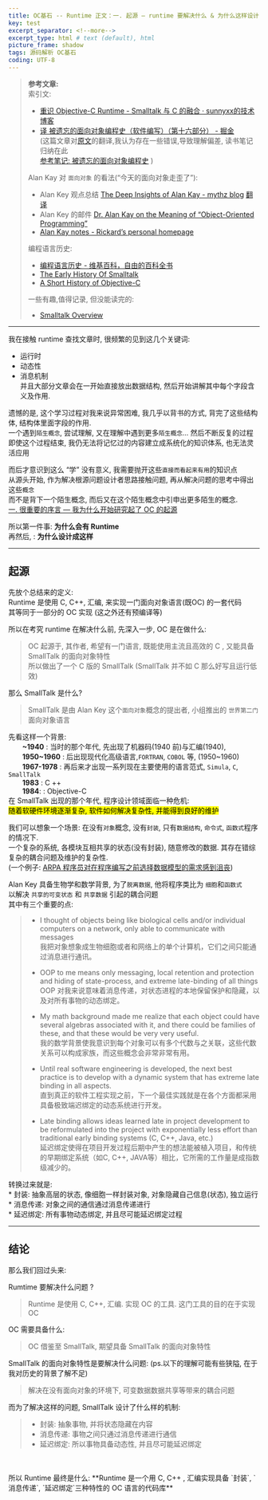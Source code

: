 ```yaml
---
title: OC基石 -- Runtime 正文：一. 起源 — runtime 要解决什么 & 为什么这样设计      
key: test
excerpt_separator: <!--more-->
excerpt_type: html # text (default), html
picture_frame: shadow
tags: 源码解析 OC基石
coding: UTF-8
---  
```

> **参考文章:**    
> 索引文:     
> * [重识 Objective-C Runtime - Smalltalk 与 C 的融合 · sunnyxx的技术博客](http://blog.sunnyxx.com/2016/08/13/reunderstanding-runtime-0/)    
> * [译 被遗忘的面向对象编程史（软件编写）（第十六部分） - 掘金](https://juejin.im/post/6844903743167660039)    
> (这篇文章对[原文](https://medium.com/javascript-scene/the-forgotten-history-of-oop-88d71b9b2d9f)的翻译,我认为存在一些错误,导致理解偏差, 读书笔记归纳在此    
>  [参考笔记: 被遗忘的面向对象编程史](bear://x-callback-url/open-note?id=F1290ED5-45D3-4056-B4B0-C3C96F1ABA31-6742-0000D3BC2A590F5D&header=%E5%8F%82%E8%80%83%E7%AC%94%E8%AE%B0:%20%E8%A2%AB%E9%81%97%E5%BF%98%E7%9A%84%E9%9D%A2%E5%90%91%E5%AF%B9%E8%B1%A1%E7%BC%96%E7%A8%8B%E5%8F%B2) )    
>     
> Alan Kay 对 `面向对象` 的看法(“今天的面向对象走歪了”):     
> * Alan Key 观点总结 [The Deep Insights of Alan Kay - mythz blog](http://mythz.servicestack.net/blog/2013/02/27/the-deep-insights-of-alan-kay/)  [翻译](bear://x-callback-url/open-note?id=3A69BD05-835E-4DC8-B28D-FFDB47E2726D-6742-0001616BB3C18D37&header=The%20Deep%20Insights%20of%20Alan%20Kay%20%28%E8%89%BE%E4%BC%A6%E5%87%AF%E7%9A%84%E6%B7%B1%E5%88%BB%E8%A7%81%E8%A7%A3%29)    
> * Alan Key 的邮件 [Dr. Alan Kay on the Meaning of “Object-Oriented Programming”](http://userpage.fu-berlin.de/~ram/pub/pub_jf47ht81Ht/doc_kay_oop_en)    
> * [Alan Kay notes - Rickard’s personal homepage](http://rickardlindberg.me/writing/alan-kay-notes/)     
>     
> 编程语言历史:     
> * [编程语言历史 - 维基百科，自由的百科全书](https://zh.wikipedia.org/wiki/%E7%A8%8B%E5%BC%8F%E8%AA%9E%E8%A8%80%E6%AD%B7%E5%8F%B2)    
> * [The Early History Of Smalltalk](http://worrydream.com/EarlyHistoryOfSmalltalk)  
> * [A Short History of Objective-C](https://medium.com/chmcore/a-short-history-of-objective-c-aff9d2bde8dd)
> 
> 一些有趣,值得记录, 但没能读完的:    
> 	* [Smalltalk Overview](http://web.cecs.pdx.edu/~harry/musings/SmalltalkOverview.html)    
  
- - - -  
  
我在接触 runtime 查找文章时, 很频繁的见到这几个关键词:  
* 运行时	  
* 动态性  
* 消息机制  
并且大部分文章会在一开始直接放出数据结构, 然后开始讲解其中每个字段含义及作用.  
  
遗憾的是, 这个学习过程对我来说异常困难, 我几乎以背书的方式, 背完了这些结构体, 结构体里面字段的作用.   
一个遇到`陌生概念`, 尝试理解, 又在理解中遇到更多`陌生概念`…  然后不断反复的过程  
即使这个过程结束, 我仍无法将记忆过的内容建立成系统化的知识体系, 也无法灵活应用  
  
而后才意识到这么 “学” 没有意义,  我需要抛开这些`直接而看起来有用`的知识点  
从源头开始, 作为解决根源问题设计者思路接触问题, 再从解决问题的思考中得出这些`概念`  
而不是背下一个陌生概念, 而后又在这个陌生概念中引申出更多陌生的概念.  
[一. 很重要的序言 — 我为什么开始研究起了 OC 的起源](bear://x-callback-url/open-note?id=9DB04645-7D16-4CCF-88F7-136409B4ABE3-6742-00011B39D6714211)  
  
所以第一件事:   **为什么会有 Runtime**  
再然后,		:   **为什么设计成这样**  
  
- - - -  
## 起源  
先放个总结来的定义:    
Runtime 是使用 C, C++, 汇编, 来实现一门面向对象语言(既OC) 的一套代码  
其等同于一部分的 OC 实现 (这之外还有预编译等)  
  
所以在考究 runtime 在解决什么前, 先深入一步, OC 是在做什么:  
> OC 起源于, 其作者, 希望有一门语言, 既能使用主流且高效的 C , 又能具备 SmallTalk 的面向对象特性  
> 所以做出了一个 C 版的 SmallTalk (SmallTalk 并不如 C 那么好写且运行低效)  
  
那么 SmallTalk 是什么?  
> SmallTalk 是由 Alan Key 这个`面向对象`概念的提出者, 小组推出的 `世界第二门` 面向对象语言  
  
先看这样一个背景:  
&emsp;&emsp;**~1940**	  :  当时的那个年代, 先出现了机器码(1940 前)与汇编(1940),   
&emsp;&emsp;**1950~1960** :  后出现现代化高级语言,`FORTRAN`, `COBOL` 等, (1950~1960)  
&emsp;&emsp;**1967-1978** :  再后来才出现一系列现在主要使用的语言范式,  `Simula`, `C`, `SmallTalk`  
&emsp;&emsp;**1983**		  : C ++  
&emsp;&emsp;**1984**: 	   : Objective-C  
在 SmallTalk 出现的那个年代, 程序设计领域面临一种危机:  
<mark>随着软硬件环境逐渐复杂, 软件如何解决复杂性, 并能得到良好的维护</mark>  
  
我们可以想象一个场景: 在没有`对象`概念, 没有`封装`, 只有`数据结构`, `命令式`, `函数式`程序的情况下.   
一个复杂的系统, 各模块互相共享的状态(没有封装), 随意修改的数据. 其存在错综复杂的耦合问题及维护的复杂性.  
(一个例子: [ARPA 程序员对在程序编写之前选择数据模型的需求感到沮丧](https://www.rand.org/content/dam/rand/pubs/research_memoranda/2007/RM5290.pdf))  
  
Alan Key 具备生物学和数学背景,  为了`脱离数据`, 他将程序类比为 `细胞`和`函数式`  
以解决 `共享的可变状态` 和 `共享数据` 引起的耦合问题   
其中有三个重要的点:  
> * I thought of objects being like biological cells and/or individual computers on a network, only able to communicate with messages    
> 我把对象想象成生物细胞或者和网络上的单个计算机，它们之间只能通过消息进行通讯。    
>     
> * OOP to me means only messaging, local retention and protection and hiding of state-process, and extreme late-binding of all things    
> OOP 对我来说意味着消息传递，对状态进程的本地保留保护和隐藏，以及对所有事物的动态绑定。    
>     
> * My math background made me realize that each object could have several algebras associated with it, and there could be families of these, and that these would be very very useful.    
> 我的数学背景使我意识到每个对象可以有多个代数与之关联，这些代数关系可以构成家族，而这些概念会非常非常有用。    
>     
> * Until real software engineering is developed, the next best practice is to develop with a dynamic system that has extreme late binding in all aspects.    
> 直到真正的软件工程实现之前，下一个最佳实践就是在各个方面都采用具备极致端迟绑定的动态系统进行开发。    
>     
> * Late binding allows ideas learned late in project development to be reformulated into the project with exponentially less effort than traditional early binding systems (C, C++, Java, etc.)    
> 延迟绑定使得在项目开发过程后期中产生的想法能被植入项目，和传统的早期绑定系统（如C, C++, JAVA等）相比，它所需的工作量是成指数级减少的。    
  
转换过来就是:  
	* 封装: 抽象高层的状态, 像细胞一样封装对象,  对象隐藏自己信息(状态), 独立运行  
	* 消息传递: 对象之间的通信通过消息传递进行  
	* 延迟绑定: 所有事物动态绑定, 并且尽可能延迟绑定过程  
  
- - - -  
  
## 结论  
那么我们回过头来:  
  
Rumtime 要解决什么问题 ?  
> Runtime 是使用 C, C++, 汇编. 实现 OC 的工具. 这门工具的目的在于实现 OC  
  
OC 需要具备什么:  
> OC 借鉴至 SmallTalk, 期望具备 SmallTalk 的面向对象特性  
  
SmallTalk 的面向对象特性是要解决什么问题: (ps.以下的理解可能有些狭隘, 在于我对历史的背景了解不足)  
> 解决在没有面向对象的环境下,  可变数据数据共享等带来的耦合问题  
  
而为了解决这样的问题, SmallTalk 设计了什么样的机制: 
> 
> * 封装: 抽象事物, 并将状态隐藏在内容  
> * 消息传递: 事物之间只通过消息传递进行通信  
> * 延迟绑定: 所以事物具备动态性, 并且尽可能延迟绑定  

<br/>
<br/>
所以 Runtime 最终是什么:  
**Runtime 是一个用 C,  C++ , 汇编实现具备 `封装`, `消息传递`, `延迟绑定`三种特性的 OC 语言的代码库**  
  
